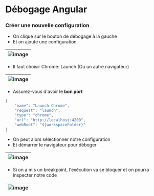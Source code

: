 # Débogage Angular

### Créer une nouvelle configuration
- On clique sur le bouton de débogage à la gauche
- Et on ajoute une configuration

| ![image](/img/infos/nouvelleConfiguration.png) |
|-|

- Il faut choisir Chrome: Launch (Ou un autre navigateur)

| ![image](/img/infos/nouvelleConfiguration2.png) |
|-|

- Assurez-vous d'avoir le **bon port**
```csharp
{
    "name": "Launch Chrome",
    "request": "launch",
    "type": "chrome",
    "url": "http://localhost:4200",
    "webRoot": "${workspaceFolder}"
}
```

- On peut alors sélectionner notre configuration
- Et démarrer le navigateur pour déboger

| ![image](/img/infos/starting.png) |
|-|

- Si on a mis un breakpoint, l'exécution va se bloquer et on pourra inspecter notre code


| ![image](/img/infos/breakpoint.png) |
|-|
